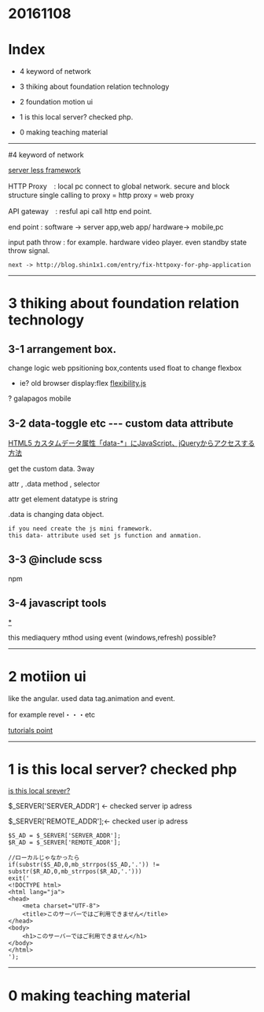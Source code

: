 # 20161108

# Index
- 4 keyword of network
- 3  thiking about foundation relation technology
- 2 foundation motion ui
- 1 is this local server? checked php.

- 0 making teaching material

-------------------------
#4 keyword of network

[server less framework](https://serverless.com/)

HTTP Proxy　: local pc connect to global network. secure and block structure
single calling to proxy = http proxy = web proxy

API gateway　: resful api call http end point.

end point : software -> server app,web app/ hardware-> mobile,pc 

input path throw : for example. hardware video player. 
even standby state throw signal.


    next -> http://blog.shin1x1.com/entry/fix-httpoxy-for-php-application
    

--------------------------
# 3 thiking about foundation relation technology

## 3-1 arrangement box.

change logic web ppsitioning box,contents
used float to change flexbox

- ie? old browser display:flex
[flexibility.js](http://www.webcreatorbox.com/tech/ie8-flexbox/)

? galapagos mobile

## 3-2 data-toggle etc --- custom data attribute

[HTML5 カスタムデータ属性「data-*」にJavaScript、jQueryからアクセスする方法](http://dresscording.com/blog/html5/custom_data_attribute.html)

get the custom data. 3way

attr , .data method , selector

attr get element datatype is string

.data is changing data object.

    if you need create the js mini framework.
    this data- attribute used set js function and anmation.

## 3-3 @include scss

npm 

## 3-4 javascript tools

[*](http://foundation.zurb.com/sites/docs/javascript-utilities.html)

this mediaquery mthod using event (windows,refresh) possible?




-------------------------
# 2 motiion ui

like the angular. used data tag.animation and event.

for example revel・・・etc

[tutorials point](https://www.tutorialspoint.com/foundation/reveal_animations.htm)


-------------------------
# 1 is this local server? checked php

[is this local srever?](https://teratail.com/questions/37010)

$_SERVER['SERVER_ADDR'] <- checked server ip adress

$_SERVER['REMOTE_ADDR'];<- checked user ip adress

```
$S_AD = $_SERVER['SERVER_ADDR'];
$R_AD = $_SERVER['REMOTE_ADDR'];

//ローカルじゃなかったら
if(substr($S_AD,0,mb_strrpos($S_AD,'.')) != substr($R_AD,0,mb_strrpos($R_AD,'.')))
exit('
<!DOCTYPE html>
<html lang="ja">
<head>
    <meta charset="UTF-8">
    <title>このサーバーではご利用できません</title>
</head>
<body>
    <h1>このサーバーではご利用できません</h1>
</body>
</html>
');

```


--------------------------
# 0 making teaching material











